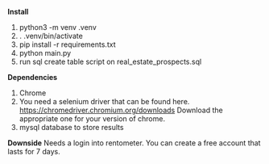 **Install**

1. python3 -m venv .venv
2. . .venv/bin/activate
3. pip install -r requirements.txt
4. python main.py
5. run sql create table script on real_estate_prospects.sql

**Dependencies**

1. Chrome
2. You need a selenium driver that can be found here.
https://chromedriver.chromium.org/downloads
Download the appropriate one for your version of chrome.
3. mysql database to store results


**Downside**
Needs a login into rentometer. You can create a free account that lasts for 7 days.